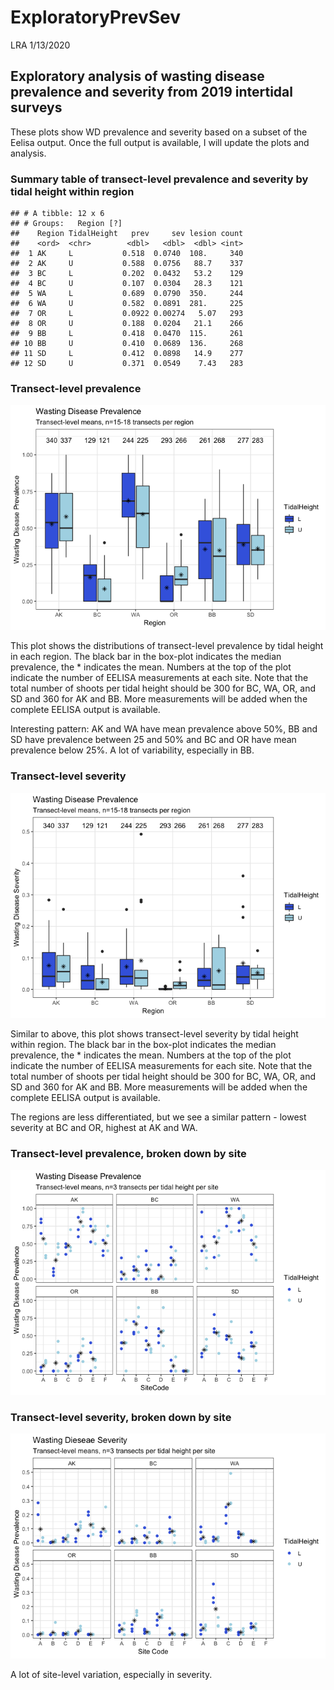 ExploratoryPrevSev
================
LRA
1/13/2020

## Exploratory analysis of wasting disease prevalence and severity from 2019 intertidal surveys

These plots show WD prevalence and severity based on a subset of the
Eelisa output. Once the full output is available, I will update the
plots and
analysis.

### Summary table of transect-level prevalence and severity by tidal height within region

    ## # A tibble: 12 x 6
    ## # Groups:   Region [?]
    ##    Region TidalHeight   prev     sev lesion count
    ##    <ord>  <chr>        <dbl>   <dbl>  <dbl> <int>
    ##  1 AK     L           0.518  0.0740  108.     340
    ##  2 AK     U           0.588  0.0756   88.7    337
    ##  3 BC     L           0.202  0.0432   53.2    129
    ##  4 BC     U           0.107  0.0304   28.3    121
    ##  5 WA     L           0.689  0.0790  350.     244
    ##  6 WA     U           0.582  0.0891  281.     225
    ##  7 OR     L           0.0922 0.00274   5.07   293
    ##  8 OR     U           0.188  0.0204   21.1    266
    ##  9 BB     L           0.418  0.0470  115.     261
    ## 10 BB     U           0.410  0.0689  136.     268
    ## 11 SD     L           0.412  0.0898   14.9    277
    ## 12 SD     U           0.371  0.0549    7.43   283

### Transect-level prevalence

![](DiseaseDataExploration_files/figure-gfm/prevalence-1.png)<!-- -->

This plot shows the distributions of transect-level prevalence by tidal
height in each region. The black bar in the box-plot indicates the
median prevalence, the \* indicates the mean. Numbers at the top of the
plot indicate the number of EELISA measurements at each site. Note that
the total number of shoots per tidal height should be 300 for BC, WA,
OR, and SD and 360 for AK and BB. More measurements will be added when
the complete EELISA output is available.

Interesting pattern: AK and WA have mean prevalence above 50%, BB and SD
have prevalence between 25 and 50% and BC and OR have mean prevalence
below 25%. A lot of variability, especially in BB.

### Transect-level severity

![](DiseaseDataExploration_files/figure-gfm/severity-1.png)<!-- -->

Similar to above, this plot shows transect-level severity by tidal
height within region. The black bar in the box-plot indicates the median
prevalence, the \* indicates the mean. Numbers at the top of the plot
indicate the number of EELISA measurements for each site. Note that the
total number of shoots per tidal height should be 300 for BC, WA, OR,
and SD and 360 for AK and BB. More measurements will be added when the
complete EELISA output is available.

The regions are less differentiated, but we see a similar pattern -
lowest severity at BC and OR, highest at AK and
WA.

### Transect-level prevalence, broken down by site

![](DiseaseDataExploration_files/figure-gfm/site_prevalence-1.png)<!-- -->

### Transect-level severity, broken down by site

![](DiseaseDataExploration_files/figure-gfm/site_severity-1.png)<!-- -->

A lot of site-level variation, especially in severity.
